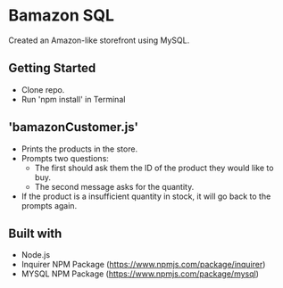# Bamazon SQL

Created an Amazon-like storefront using MySQL.

## Getting Started

- Clone repo.
- Run 'npm install' in Terminal


## 'bamazonCustomer.js'

- Prints the products in the store.
- Prompts two questions:
   * The first should ask them the ID of the product they would like to buy.
   * The second message asks for the quantity.
- If the product is a insufficient quantity in stock, it will go back to the prompts again.

## Built with 

- Node.js
- Inquirer NPM Package (https://www.npmjs.com/package/inquirer)
- MYSQL NPM Package (https://www.npmjs.com/package/mysql)
